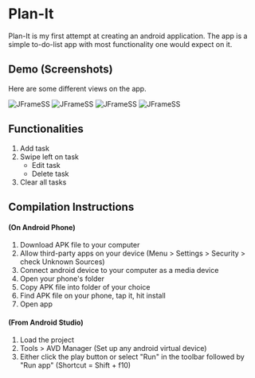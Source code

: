 # Plan-It
Plan-It is my first attempt at creating an android application. The app is a simple to-do-list app with most functionality one would expect on it.

## Demo (Screenshots)

Here are some different views on the app.

![JFrameSS](https://user-images.githubusercontent.com/47075449/80321090-75fe8b80-87e8-11ea-8fdb-5249c3d74a1e.PNG)
![JFrameSS](https://user-images.githubusercontent.com/47075449/80321093-76972200-87e8-11ea-9d28-e82373a8b81c.PNG)
![JFrameSS](https://user-images.githubusercontent.com/47075449/80321091-75fe8b80-87e8-11ea-9f96-020bddd1d1af.PNG)
![JFrameSS](https://user-images.githubusercontent.com/47075449/80321092-76972200-87e8-11ea-9100-92239cd2f5bd.PNG)

## Functionalities

1. Add task
2. Swipe left on task
    * Edit task
    * Delete task
3. Clear all tasks


## Compilation Instructions

#### **(On Android Phone)**
1. Download APK file to your computer
2. Allow third-party apps on your device (Menu > Settings > Security > check Unknown Sources)
3. Connect android device to your computer as a media device
4. Open your phone's folder
5. Copy APK file into folder of your choice
6. Find APK file on your phone, tap it, hit install
7. Open app

#### **(From Android Studio)**
1. Load the project
2. Tools > AVD Manager (Set up any android virtual device)
3. Either click the play button or select "Run" in the toolbar followed by "Run app" (Shortcut = Shift + f10)
